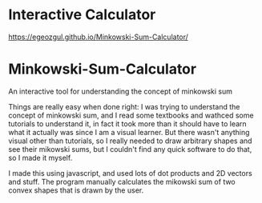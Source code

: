 # Interactive Calculator
https://egeozgul.github.io/Minkowski-Sum-Calculator/

# Minkowski-Sum-Calculator
An interactive tool for understanding the concept of minkowski sum

Things are really easy when done right: I was trying to understand the concept of minkowski sum, and I read some 
textbooks and wathced some tutorials to understand it, in fact it took more than it should have to learn what it actually was since 
I am a visual learner. But there wasn't anything visual other than tutorials, so I really needed to draw arbitrary shapes and see 
their mikowski sums, but I couldn't find any quick software to do that, so I made it myself.

I made this using javascript, and used lots of dot products and 2D vectors and stuff.
The program manually calculates the mikowski sum of two convex shapes that is drawn by the user.
